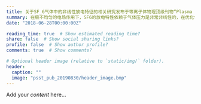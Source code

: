 ```yaml
---
title: 关于SF_6气体中的非线性放电特征的相关研究发布于等离子体物理顶级刊物“Plasma Sources Science and Technology”期刊
summary: 在极不均匀的电场作用下，SF6的放电特性依赖于气体压力是非常非线性的，在优化气体绝缘设备的绝缘设计和缺陷检测时必须仔细考虑。本研究的主要目的是确定非线性击穿特性与击穿前放电模式转换之间的关系。由Niemeyer建立的击穿模型在冲击电压下进行了改进，并进行了扩展。分析作为气体压力和施加电压的函数的预破裂放电的图像和相位分辨图案，以根据火花路径的空间分布观察它们之间的关系。建立了稳态电压下非线性击穿现象的通用模型。实验结果表明，在不连续击穿电压的区间内存在正辉光电晕（PGC）放电，以及PGC放电和引线放电之间的显着相互作用。非线性特性可归因于PGC放电的起始和淬火。 PGC放电引起的屏蔽效应是稳态电压下强非线性放电特性的罪魁祸首。还评估了电负性气体中的非单调U-p曲线，以便为气体绝缘设备的制造和状态监测建立理论基础。
date: "2018-06-28T00:00:00Z"

reading_time: true  # Show estimated reading time?
share: false  # Show social sharing links?
profile: false  # Show author profile?
comments: true  # Show comments?

# Optional header image (relative to `static/img/` folder).
header:
  caption: ""
  image: "psst_pub_20190830/header_image.bmp"
---
```


Add your *content* here...
